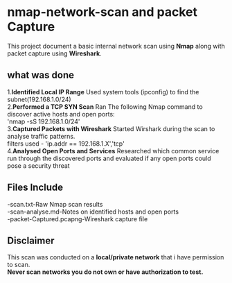 # nmap-network-scan and packet Capture 
This project document a basic internal network scan using **Nmap** along with packet capture using **Wireshark**. 

## what was done

1.**Identified Local IP Range**
Used system tools (ipconfig) to find the subnet(192.168.1.0/24)<br>
2.**Performed a TCP SYN Scan**
Ran The following Nmap command to discover active hosts and open ports:<br>
'nmap -sS 192.168.1.0/24'<br>
3.**Captured Packets with Wireshark**
Started Wirshark during the scan to analyse traffic patterns.<br>
filters used - 'ip.addr == 192.168.1.X','tcp'<br>
4.**Analysed Open Ports and Services**
Researched which common service run through the discovered ports and evaluated if any open ports could pose a security threat

## Files Include
-scan.txt-Raw Nmap scan results<br>
-scan-analyse.md-Notes on identified hosts and open ports<br>
-packet-Captured.pcapng-Wireshark capture file<br>

## Disclaimer
This scan was conducted on a **local/private network** that i have permission to scan.<br>
**Never scan networks you do not own or have authorization to test.**
